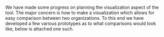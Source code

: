 We have made some progress on planning the visualization aspect of the tool.  The major concern is how to make a visualization which allows for easy comparison between two organizations.  To this end we have developed a few various prototypes as to what comparisons would look like, below is attached one such.
